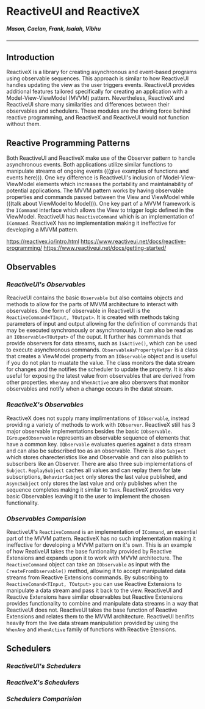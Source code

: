 # ReactiveUI and ReactiveX
##### _Mason, Caelan, Frank, Isaiah, Vibhu_

---

## Introduction
ReactiveX is a library for creating asynchronous and event-based programs using observable sequences. This approach is similar to how ReactiveUI handles updating the view as the user triggers events. ReactiveUI provides additional features tailored specifically for creating an application with a Model-View-ViewModel (MVVM) pattern. Nevertheless, ReactiveX and ReactiveUI share many similarities and differences between their observables and schedulers. These modules are the driving force behind reactive programming, and ReactiveX and ReactiveUI would not function without them.

## Reactive Programming Patterns
Both ReactiveUI and ReactiveX make use of the Observer pattern to handle asynchronous events. Both applications utilize similar functions to manipulate streams of ongoing events (((give examples of functions and events here))). One key difference is ReactiveUI's inclusion of Model-View-ViewModel elements which increases the portability and maintainability of potential applications. The MVVM pattern works by having observable properties and commands passed between the View and ViewModel while (((talk about ViewModel to Model))). One key part of a MVVM framework is the `ICommand` interface which allows the View to trigger logic defined in the ViewModel. ReactiveUI has `ReactiveCommand` which is an implementation of `ICommand`. ReactiveX has no implementation making it ineffective for developing a MVVM pattern.


https://reactivex.io/intro.html
https://www.reactiveui.net/docs/reactive-programming/
https://www.reactiveui.net/docs/getting-started/


## Observables

### _ReactiveUI's Observables_
ReaciveUI contains the basic `Observable` but also contains objects and methods to allow for the parts of MVVM architecture to interact with observables. One form of observable in ReactiveUI is the `ReactiveCommand<TInput, TOutput>`. It is created with methods taking parameters of input and output allowing for the definition of commands that may be executed synchronously or asynchronously. It can also be read as an `IObservable<TOutput>` of the ouput. It further has commmands that provide observers for data streams, such as `IsActive()`, which can be used to execute asynchronous commands. `ObservableAsPropertyHelper` is a class that creates a ViewModel property from an `IObservable` object and is useful if you do not plan to muatate the value. The class monitors the data stream for changes and the notifies the scheduler to update the property. It is also useful for exposing the latest value from observables that are derived from other properties. `WhenAny` and `WhenActive` are also obersvers that monitor observables and notify when a change occurs in the datat stream.

### _ReactiveX's Observables_
ReactiveX does not supply many implimentations of `IObservable`, instead providing a variety of methods to work with `IObserver`. ReactiveX still has 3 major observable implementations besides the basic `IObservable`. `IGroupedObservable` represents an observable sequence of elements that have a common key. `IQbservable` evaluates queries against a data stream and can also be subscribed too as an observable. There is also `Subject` which stores charecteristics like and Observable and can also publish to subscribers like an Observer. There are also three sub implementations of `Subject`. `ReplaySubject` caches all values and can replay them for late subscriptions, `BehaviorSubject` only stores the last value published, and `AsyncSubject` only stores the last value and only publishes when the sequence completes making it similar to `Task`. ReactiveX provides very basic Observables leaving it to the user to implement the chosen functionality.

### _Observables Comparision_
ReactiveUI's `ReactiveCommand`  is an implementation of `ICommand`, an essential part of the MVVM pattern. ReactiveX has no such implementation making it ineffective for developing a MVVM pattern on it's own. This is an example of how ReativeUI takes the base funtionality provided by Reactive Extensions and expands upon it to work with MVVM architecture. The `ReactiveCommand` object can take an `IObservable` as input with the `CreateFromObservable()` method, allowing it to accept manipulated data streams from Reactive Extensions commands. By subscribing to `ReactiveComand<TInput, TOutput>` you can use Reactive Extensions to manipulate a data stream and pass it back to the view. ReactiveUI and Reactive Extensions have similar observables but Reactive Extensions provides functionality to combine and manipulate data streams in a way that ReactiveUI does not. ReactiveUI takes the base function of Reactive Extensions and relates them to the MVVM architecture. ReactiveUI benifits heavily from the live data stream manipulation provided by using the  `WhenAny` and `WhenActive` family of functions with Reactive Etensions. 

## Schedulers

### _ReactiveUI's Schedulers_

### _ReactiveX's Schedulers_

### _Schedulers Comparision_

